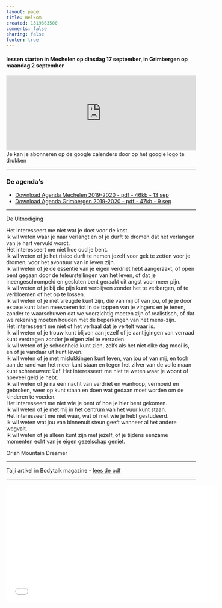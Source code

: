 ```yaml
---
layout: page
title: Welkom
created: 1319663500
comments: false
sharing: false  
footer: true
---
```


#### lessen starten in Mechelen op dinsdag 17 september, in Grimbergen op maandag 2 september

<iframe src="https://calendar.google.com/calendar/embed?showTitle=0&amp;showNav=0&amp;showDate=0&amp;showPrint=0&amp;showTabs=0&amp;showCalendars=0&amp;showTz=0&amp;mode=AGENDA&amp;height=200&amp;wkst=2&amp;hl=nl&amp;bgcolor=%23FFFFFF&amp;src=eddypresent.website%40gmail.com&amp;color=%232F6309&amp;src=bnt52stornmaupomm1p01afrt0%40group.calendar.google.com&amp;color=%23125A12&amp;src=sv4bkhqqsf8snmhcjmhj8hqma4%40group.calendar.google.com&amp;color=%235F6B02&amp;ctz=Europe%2FBrussels" style="border-width:0" width="100%" height="200" frameborder="0" scrolling="no"></iframe>
Je kan je abonneren op de google calenders door op het google logo te drukken
  
---

### De agenda's

* [Download Agenda Mechelen 2019-2020 - pdf - 46kb - 13 sep](/flyers/Mechelen_2019-2020.pdf)  
* [Download Agenda Grimbergen 2019-2020 - pdf - 47kb - 9 sep](/flyers/Grimbergen_2019-2020.pdf)  

---

De Uitnodiging  
  
Het interesseert me niet wat je doet voor de kost.  
Ik wil weten waar je naar verlangt en of je durft te dromen dat het verlangen van je hart vervuld wordt.  
Het interesseert me niet hoe oud je bent.  
Ik wil weten of je het risico durft te nemen jezelf voor gek te zetten voor je dromen, voor het avontuur van in leven zijn.  
Ik wil weten of je de essentie van je eigen verdriet hebt aangeraakt, of open bent gegaan door de teleurstellingen van het leven, of dat je ineengeschrompeld en gesloten bent geraakt uit angst voor meer pijn.  
Ik wil weten of je bij die pijn kunt verblijven zonder het te verbergen, of te verbloemen of het op te lossen.  
Ik wil weten of je met vreugde kunt zijn, die van mij of van jou, of je je door extase kunt laten meevoeren tot in de toppen van je vingers en je tenen, zonder te waarschuwen dat we voorzichtig moeten zijn of realistisch, of dat we rekening moeten houden met de beperkingen van het mens-zijn.  
Het interesseert me niet of het verhaal dat je vertelt waar is.  
Ik wil weten of je trouw kunt blijven aan jezelf of je aantijgingen van verraad kunt verdragen zonder je eigen ziel te verraden.  
Ik wil weten of je schoonheid kunt zien, zelfs als het niet elke dag mooi is, en of je vandaar uit kunt leven.  
Ik wil weten of je met mislukkingen kunt leven, van jou of van mij, en toch aan de rand van het meer kunt staan en tegen het zilver van de volle maan kunt schreeuwen: ‘Ja!’
Het interesseert me niet te weten waar je woont of hoeveel geld je hebt.  
Ik wil weten of je na een nacht van verdriet en wanhoop, vermoeid en gebroken, weer op kunt staan en doen wat gedaan moet worden om de kinderen te voeden.  
Het interesseert me niet wie je bent of hoe je hier bent gekomen.  
Ik wil weten of je met mij in het centrum van het vuur kunt staan.  
Het interesseert me niet wáár, wat of met wie je hebt gestudeerd.  
Ik wil weten wat jou van binnenuit steun geeft wanneer al het andere wegvalt.  
Ik wil weten of je alleen kunt zijn met jezelf, of je tijdens eenzame momenten echt van je eigen gezelschap geniet.  
  
Oriah Mountain Dreamer  

---
Taiji artikel in Bodytalk magazine - [lees de pdf](/flyers/TaiChi_voor_lichaam_en_geest_bodytalk.PDF)

---
<iframe width="560"  height="315" src="//www.youtube.com/embed/bjQ3ZA9TKTk?rel=0" frameborder="0" allowfullscreen></iframe>
   